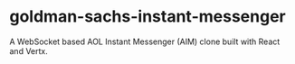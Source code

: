 # goldman-sachs-instant-messenger
A WebSocket based AOL Instant Messenger (AIM) clone built with React and Vertx.
